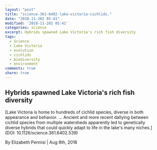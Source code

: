 ```yaml
---
layout: "post"
title: "science-361-6402-lake-victoria-cichlids."
date: "2018-11-202 05:41"
modified: '2018-11-202 05:41'
categories: science
excerpt: Hybrids spawned Lake Victoria's rich fish diversity
tags:
  - Science
  - Lake Victoria
  - evolution
  - cichlids
  - biodiversity
  - environment
comments: true
share: true
---
```


## Hybrids spawned Lake Victoria's rich fish diversity

[Lake Victoria is home to hundreds of cichlid species, diverse in both appearance and behavior. ... Ancient and more recent dallying between cichlid species from multiple watersheds apparently led to genetically diverse hybrids that could quickly adapt to life in the lake's many niches.](DOI: 10.1126/science.361.6402.539)

By Elizabeth Pennisi | Aug 8th, 2018
